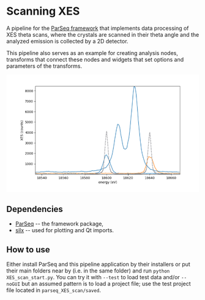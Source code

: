 Scanning XES
============

A pipeline for the [ParSeq framework](https://github.com/kklmn/ParSeq) that
implements data processing of XES theta scans, where the crystals are scanned
in their theta angle and the analyzed emission is collected by a 2D detector.

This pipeline also serves as an example for creating analysis nodes, transforms
that connect these nodes and widgets that set options and parameters of the
transforms.

<p align="center">
  <img src="parseq_XES_scan/doc/_images/node4.png" width=1200 />
</p>

Dependencies
------------

* [ParSeq](https://github.com/kklmn/ParSeq) -- the framework package,
* [silx](https://github.com/silx-kit/silx) -- used for plotting and Qt imports.

How to use
----------

Either install ParSeq and this pipeline application by their installers or put
their main folders near by (i.e. in the same folder) and run
`python XES_scan_start.py`. You can try it with `--test` to load test data
and/or `--noGUI` but an assumed pattern is to load a project file; use the test
project file located in `parseq_XES_scan/saved`.